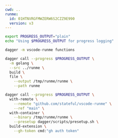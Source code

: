 ```yaml
---
cwd: ..
runme:
  id: 01HTNVRGFMWZERW6S2CZZ9E990
  version: v3
---
```


```sh {"id":"01HXF9X7750APY0DB81KPPZBN5","terminalRows":"5"}
export PROGRESS_OUTPUT="plain"
echo "Using $PROGRESS_OUTPUT for progress logging"
```

```sh {"excludeFromRunAll":"true","id":"01HTNVRK3AJ2AT8M24TA996RCJ","terminalRows":"15"}
dagger -m vscode-runme functions
```

```sh {"id":"01HTQBSZTS5M1HP3GGP4T99PT0","name":"KERNEL_BINARY"}
dagger call --progress $PROGRESS_OUTPUT \
  -m golang \
  --src ../runme \
  build \
  file \
    --output /tmp/runme/runme \
    --path runme
```

```sh {"id":"01HTNZBARHB97RPQPCVQZ7PNRN","name":"EXTENSION_VSIX"}
dagger call --progress $PROGRESS_OUTPUT \
  with-remote \
    --remote "github.com/stateful/vscode-runme" \
    --ref "main" \
  with-container \
    --binary /tmp/runme/runme \
    --presetup dagger/scripts/presetup.sh \
  build-extension \
    --gh-token cmd:"gh auth token"
```
